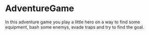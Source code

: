 # AdventureGame
 In this adventure game you play a little hero on a way to find some equipment, bash some enemys, evade traps and try to find the goal.
